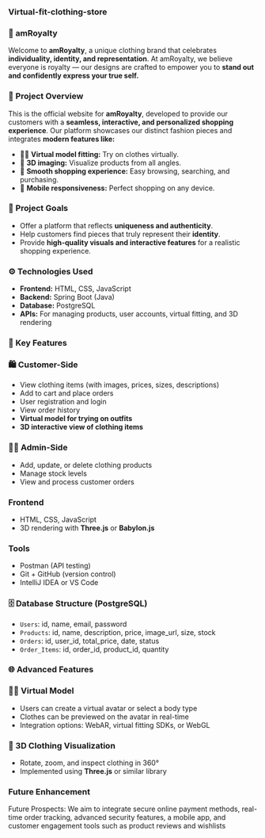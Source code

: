 ### Virtual-fit-clothing-store
### 👑 amRoyalty

Welcome to **amRoyalty**, a unique clothing brand that celebrates **individuality, identity, and representation**. At amRoyalty, we believe everyone is royalty — our designs are crafted to empower you to **stand out and confidently express your true self.**

### 🌟 Project Overview

This is the official website for **amRoyalty**, developed to provide our customers with a **seamless, interactive, and personalized shopping experience**. Our platform showcases our distinct fashion pieces and integrates **modern features like:**

- 🧍‍♀️ **Virtual model fitting:** Try on clothes virtually.
- 🎨 **3D imaging:** Visualize products from all angles.
- 🛒 **Smooth shopping experience:** Easy browsing, searching, and purchasing.
- 📱 **Mobile responsiveness:** Perfect shopping on any device.

### 🎯 Project Goals

- Offer a platform that reflects **uniqueness and authenticity**.
- Help customers find pieces that truly represent their **identity**.
- Provide **high-quality visuals and interactive features** for a realistic shopping experience.

### ⚙️ Technologies Used

- **Frontend:** HTML, CSS, JavaScript 
- **Backend:** Spring Boot (Java)
- **Database:** PostgreSQL
- **APIs:** For managing products, user accounts, virtual fitting, and 3D rendering

### 📌 Key Features

### 🛍️ Customer-Side
- View clothing items (with images, prices, sizes, descriptions)
- Add to cart and place orders
- User registration and login
- View order history
- **Virtual model for trying on outfits**
- **3D interactive view of clothing items**

### 🧑‍💼 Admin-Side
- Add, update, or delete clothing products
- Manage stock levels
- View and process customer orders

###  Frontend
- HTML, CSS, JavaScript 
- 3D rendering with **Three.js** or **Babylon.js** 

###  Tools
- Postman (API testing)
- Git + GitHub (version control)
- IntelliJ IDEA or VS Code

### 🗄️ Database Structure (PostgreSQL)

- `Users`: id, name, email, password
- `Products`: id, name, description, price, image_url, size, stock
- `Orders`: id, user_id, total_price, date, status
- `Order_Items`: id, order_id, product_id, quantity

### 🌐 Advanced Features

### 🧍‍♀️ Virtual Model 
- Users can create a virtual avatar or select a body type
- Clothes can be previewed on the avatar in real-time
- Integration options: WebAR, virtual fitting SDKs, or WebGL

### 🧥 3D Clothing Visualization
- Rotate, zoom, and inspect clothing in 360°
- Implemented using **Three.js** or similar library
  
### Future Enhancement
Future Prospects: We aim to integrate secure online payment methods, real-time order tracking, advanced security features, a mobile app, and customer engagement tools such as product reviews and wishlists
